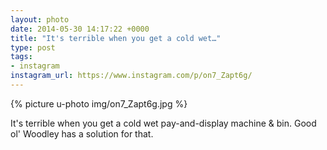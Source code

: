 ```yaml
---
layout: photo
date: 2014-05-30 14:17:22 +0000
title: "It's terrible when you get a cold wet…"
type: post
tags:
- instagram
instagram_url: https://www.instagram.com/p/on7_Zapt6g/
---
```


{% picture u-photo img/on7_Zapt6g.jpg %}

It's terrible when you get a cold wet pay-and-display machine & bin. Good ol' Woodley has a solution for that.
